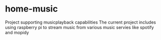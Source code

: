# home-music
Project supporting musicplayback capabilities
The current project includes using raspberry pi to stream music from various music servies like spotify and mopidy
